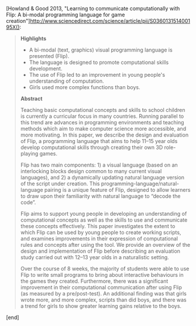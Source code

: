 [Howland & Good 2013, "Learning to communicate computationally with Flip: A bi-modal programming language for game creation"]http://www.sciencedirect.com/science/article/pii/S036013151400195X():

> **Highlights**
> 
>  * A bi-modal (text, graphics) visual programming language is presented (Flip).
>  * The language is designed to promote computational skills development.
>  * The use of Flip led to an improvement in young people's understanding of computation.
>  * Girls used more complex functions than boys.
> 
> **Abstract**
> 
> Teaching basic computational concepts and skills to school children is currently a curricular focus in many countries. Running parallel to this trend are advances in programming environments and teaching methods which aim to make computer science more accessible, and more motivating. In this paper, we describe the design and evaluation of Flip, a programming language that aims to help 11–15 year olds develop computational skills through creating their own 3D role-playing games.
> 
> Flip has two main components: 1) a visual language (based on an interlocking blocks design common to many current visual languages), and 2) a dynamically updating natural language version of the script under creation. This programming-language/natural-language pairing is a unique feature of Flip, designed to allow learners to draw upon their familiarity with natural language to “decode the code”.
> 
> Flip aims to support young people in developing an understanding of computational concepts as well as the skills to use and communicate these concepts effectively. This paper investigates the extent to which Flip can be used by young people to create working scripts, and examines improvements in their expression of computational rules and concepts after using the tool. We provide an overview of the design and implementation of Flip before describing an evaluation study carried out with 12–13 year olds in a naturalistic setting.
> 
> Over the course of 8 weeks, the majority of students were able to use Flip to write small programs to bring about interactive behaviours in the games they created. Furthermore, there was a significant improvement in their computational communication after using Flip (as measured by a pre/post-test). An additional finding was that girls wrote more, and more complex, scripts than did boys, and there was a trend for girls to show greater learning gains relative to the boys.

[end]
